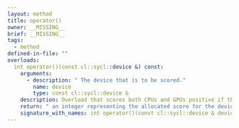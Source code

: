 ```yaml
---
layout: method
title: operator()
owner: __MISSING__
brief: __MISSING__
tags:
  - method
defined-in-file: ""
overloads:
  int operator()(const cl::sycl::device &) const:
    arguments:
      - description: " The device that is to be scored."
        name: device
        type: const cl::sycl::device &
    description: Overload that scores both CPUs and GPUs positive if they have SPIR support, GPUs are scored higher, scores host mode devices as positive but lower than a non-host device. This should never fail.
    return: " an integer representing the allocated score for the device."
    signature_with_names: int operator()(const cl::sycl::device & device) const
---
```

